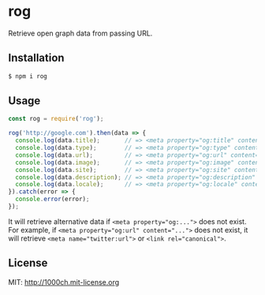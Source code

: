 # rog

Retrieve open graph data from passing URL.

## Installation

```bash
$ npm i rog
```

## Usage

```javascript
const rog = require('rog');

rog('http://google.com').then(data => {
  console.log(data.title);       // => <meta property="og:title" content="...">
  console.log(data.type);        // => <meta property="og:type" content="...">
  console.log(data.url);         // => <meta property="og:url" content="...">
  console.log(data.image);       // => <meta property="og:image" content="...">
  console.log(data.site);        // => <meta property="og:site" content="...">
  console.log(data.description); // => <meta property="og:description" content="...">
  console.log(data.locale);      // => <meta property="og:locale" content="...">
}).catch(error => {
  console.error(error);
});
```

It will retrieve alternative data if `<meta property="og:...">` does not exist. For example, if `<meta property="og:url" content="...">` does not exist, it will retrieve `<meta name="twitter:url">` or `<link rel="canonical">`.

## License

MIT: http://1000ch.mit-license.org
